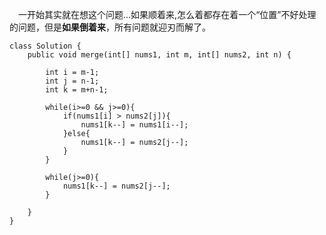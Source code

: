 &emsp;一开始其实就在想这个问题...如果顺着来,怎么着都存在着一个“位置”不好处理的问题，但是**如果倒着来**，所有问题就迎刃而解了。

```
class Solution {
    public void merge(int[] nums1, int m, int[] nums2, int n) {
        
        int i = m-1;
        int j = n-1;
        int k = m+n-1;
        
        while(i>=0 && j>=0){
            if(nums1[i] > nums2[j]){
                nums1[k--] = nums1[i--]; 
            }else{
                nums1[k--] = nums2[j--];
            }
        }
        
        while(j>=0){
            nums1[k--] = nums2[j--];
        }
        
    }
}
```